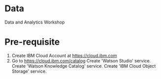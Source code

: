 # Data
Data and Analytics Workshop


# Pre-requisite

1. Create IBM Cloud Account at https://cloud.ibm.com
2. Go to https://cloud.ibm.com/catalog
    Create 'Watson Studio' service.
    Create 'Watson Knowledge Catalog' service.
    Create 'IBM Cloud Object Storage' service.
